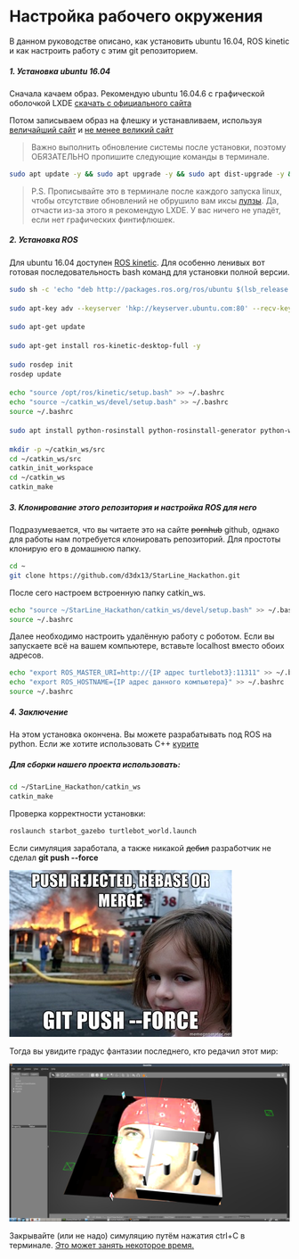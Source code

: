 # Настройка рабочего окружения
В данном руководстве описано, как установить ubuntu 16.04, ROS kinetic и как настроить работу с этим git репозиторием.

##### 1. Установка ubuntu 16.04

Сначала качаем образ. Рекомендую ubuntu 16.04.6 с графической оболочкой LXDE [скачать с официального сайта](http://cdimage.ubuntu.com/lubuntu/releases/16.04/release/lubuntu-16.04.6-desktop-amd64.iso)

Потом записываем образ на флешку и устанавливаем, используя [величайший сайт](google.com) и [не менее великий сайт](https://losst.ru/ustanovka-linux-ryadom-s-windows-10)

> Важно выполнить обновление системы после установки, поэтому ОБЯЗАТЕЛЬНО пропишите следующие команды в терминале. 

```bash
sudo apt update -y && sudo apt upgrade -y && sudo apt dist-upgrade -y && sudo apt autoremove -y
```

> P.S. Прописывайте это в терминале после каждого запуска linux, чтобы отсутствие обновлений не обрушило вам иксы [лулзы](http://lurkmore.to/%D0%9F%D0%BB%D0%B0%D0%B7%D0%BC%D0%B0_%D0%BD%D0%B5_%D0%BF%D0%B0%D0%B4%D0%B0%D0%B5%D1%82). Да, отчасти из-за этого я рекомендую LXDE. У вас ничего не упадёт, если нет графических финтифлюшек. 

##### 2. Установка ROS

Для ubuntu 16.04 доступен [ROS kinetic](http://wiki.ros.org/kinetic/Installation/Ubuntu). Для особенно ленивых вот готовая последовательность bash команд для установки полной версии.

```bash
sudo sh -c 'echo "deb http://packages.ros.org/ros/ubuntu $(lsb_release -sc) main" > /etc/apt/sources.list.d/ros-latest.list'

sudo apt-key adv --keyserver 'hkp://keyserver.ubuntu.com:80' --recv-key C1CF6E31E6BADE8868B172B4F42ED6FBAB17C654

sudo apt-get update

sudo apt-get install ros-kinetic-desktop-full -y

sudo rosdep init
rosdep update

echo "source /opt/ros/kinetic/setup.bash" >> ~/.bashrc
echo "source ~/catkin_ws/devel/setup.bash" >> ~/.bashrc
source ~/.bashrc

sudo apt install python-rosinstall python-rosinstall-generator python-wstool build-essential -y

mkdir -p ~/catkin_ws/src
cd ~/catkin_ws/src
catkin_init_workspace
cd ~/catkin_ws
catkin_make
```

##### 3. Клонирование этого репозитория и настройка ROS для него

Подразумевается, что вы читаете это на сайте ~~pornhub~~ github, однако для работы нам потребуется клонировать репозиторий. Для простоты клонирую его в домашнюю папку.

```bash
cd ~
git clone https://github.com/d3dx13/StarLine_Hackathon.git
```

После сего настроем встроенную папку catkin_ws.

```bash
echo "source ~/StarLine_Hackathon/catkin_ws/devel/setup.bash" >> ~/.bashrc
source ~/.bashrc
```

Далее необходимо настроить удалённую работу с роботом. Если вы запускаете всё на вашем компьютере, вставьте localhost вместо обоих адресов.

```bash
echo "export ROS_MASTER_URI=http://{IP адрес turtlebot3}:11311" >> ~/.bashrc
echo "export ROS_HOSTNAME={IP адрес данного компьютера}" >> ~/.bashrc
source ~/.bashrc
```

##### 4. Заключение

На этом установка окончена. Вы можете разрабатывать под ROS на python. Если же хотите использовать C++ [курите](http://wiki.ros.org/ROS/Tutorials)

##### Для сборки нашего проекта использовать:

```bash
cd ~/StarLine_Hackathon/catkin_ws
catkin_make
```

Проверка корректности установки:

```bash
roslaunch starbot_gazebo turtlebot_world.launch
```

Если симуляция заработала, а также никакой ~~дебил~~ разработчик не сделал **git push --force**   

![img](../images/git_push_force.jpg)

Тогда вы увидите градус фантазии последнего, кто редачил этот мир:

![img](../images/ricardo_milos_world.jpg)

Закрывайте (или не надо) симуляцию путём нажатия ctrl+C в терминале. <u>Это может занять некоторое время.</u>

